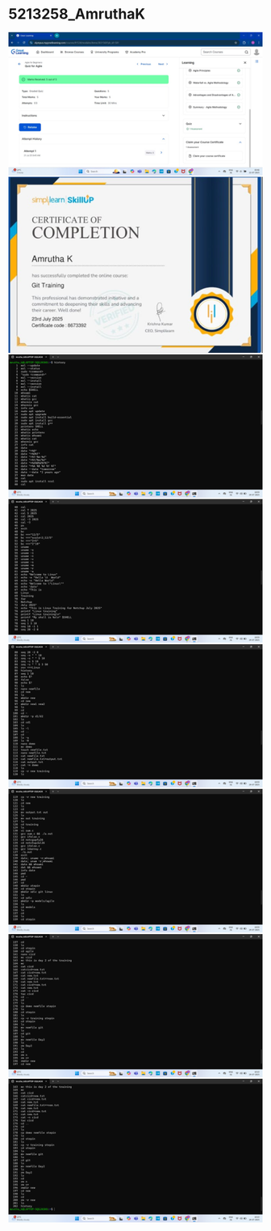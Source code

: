 # 5213258_AmruthaK

<img src="https://github.com/AMRUTHAK012/5213258_AmruthaK/blob/main/SDLC/5213258_Amrutha%20K%20(2).jpeg" alt="image">
<img src="https://github.com/AMRUTHAK012/5213258_AmruthaK/blob/main/SDLC/5213258_Amrutha%20K.jpeg" alt="image">


<img src="https://github.com/AMRUTHAK012/5213258_AmruthaK/blob/main/Liinux/Linux1.jpeg" alt="image">
<img src="https://github.com/AMRUTHAK012/5213258_AmruthaK/blob/main/Liinux/Linux2.jpeg" alt="image">
<img src="https://github.com/AMRUTHAK012/5213258_AmruthaK/blob/main/Liinux/Linux3.jpeg" alt="image">
<img src="https://github.com/AMRUTHAK012/5213258_AmruthaK/blob/main/Liinux/Linux4.jpeg" alt="image">
<img src="https://github.com/AMRUTHAK012/5213258_AmruthaK/blob/main/Liinux/Linux5.jpeg" alt="image">
<img src="https://github.com/AMRUTHAK012/5213258_AmruthaK/blob/main/Liinux/Linux6.jpeg" alt="image">




